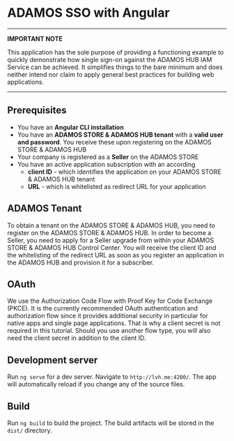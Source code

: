 # ADAMOS SSO with Angular

---
**IMPORTANT NOTE**

This application has the sole purpose of providing a functioning example to quickly demonstrate how single sign-on against the ADAMOS HUB IAM Service can be achieved. It simplifies things to the bare minimum and does neither intend nor claim to apply general best practices for building web applications.

---

## Prerequisites
- You have an **Angular CLI installation**
- You have an **ADAMOS STORE & ADAMOS HUB tenant** with a **valid user and password**. You receive these upon registering on the ADAMOS STORE & ADAMOS HUB
- Your company is registered as a **Seller** on the ADAMOS STORE
- You have an active application subscription with an according
    - **client ID** - which identifies the application on your ADAMOS STORE & ADAMOS HUB tenant
    - **URL** - which is whitelisted as redirect URL for your application

## ADAMOS Tenant

To obtain a tenant on the ADAMOS STORE & ADAMOS HUB, you need to register on the ADAMOS STORE & ADAMOS HUB. In order to become a Seller, you need to apply for a Seller upgrade from within your ADAMOS STORE & ADAMOS HUB Control Center. You will receive the client ID and the whitelisting of the redirect URL as soon as you register an application in the ADAMOS HUB and provision it for a subscriber.

## OAuth

We use the Authorization Code Flow with Proof Key for Code Exchange (PKCE). It is the currently recommended OAuth authentication and authorization flow since it provides additional security in particular for native apps and single page applications. That is why a client secret is not required in this tutorial. Should you use another flow type, you will also need the client secret in addition to the client ID.

## Development server

Run `ng serve` for a dev server. Navigate to `http://lvh.me:4200/`. The app will automatically reload if you change any of the source files.

## Build

Run `ng build` to build the project. The build artifacts will be stored in the `dist/` directory.

